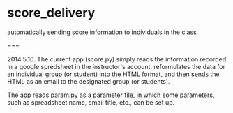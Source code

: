 score_delivery
==============

automatically sending score information to individuals in the class

===

2014.5.10.
The current app (score.py) simply reads the information recorded in a google spredsheet in the instructor's account, 
reformulates the data for an individual group (or student) into the HTML format, and then sends the HTML
as an email to the designated group (or students).

The app reads param.py as a parameter file, in which some parameters, such as spreadsheet name, email title, etc., 
can be set up.
